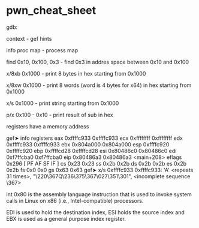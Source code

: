 # pwn_cheat_sheet

gdb:

context - gef hints

info proc map - process map

find 0x10, 0x100, 0x3 - find 0x3 in addres space between 0x10 and 0x100

x/8xb 0x1000 - print 8 bytes in hex starting from 0x1000

x/8xw 0x1000 - print 8 words (word is 4 bytes for x64) in hex starting from 0x1000

x/s 0x1000 - print string starting from 0x1000

p/x 0x100 - 0x10 - print result of sub in hex

registers have a memory address 

gef➤  info registers 
eax            0xffffc933          0xffffc933
ecx            0xffffffff          0xffffffff
edx            0xffffc933          0xffffc933
ebx            0x804a000           0x804a000
esp            0xffffc920          0xffffc920
ebp            0xffffcd28          0xffffcd28
esi            0x80486c0           0x80486c0
edi            0xf7ffcba0          0xf7ffcba0
eip            0x80486a3           0x80486a3 <main+208>
eflags         0x296               [ PF AF SF IF ]
cs             0x23                0x23
ss             0x2b                0x2b
ds             0x2b                0x2b
es             0x2b                0x2b
fs             0x0                 0x0
gs             0x63                0x63
gef➤  x/s 0xffffc933
0xffffc933:     'A' <repeats 31 times>, "\220\367Q\236\375\367\027\351\301", <incomplete sequence \367>

int 0x80 is the assembly language instruction that is used to invoke system calls in Linux on x86 (i.e., Intel-compatible) processors.

EDI is used to hold the destination index, ESI holds the source index and EBX is used as a general purpose index register.






